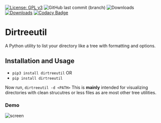 [![License: GPL v3](https://img.shields.io/badge/License-GPLv3-blue.svg)](https://www.gnu.org/licenses/gpl-3.0)
![GitHub last commit (branch)](https://img.shields.io/github/last-commit/arthtyagi/dirutil/master)
![Downloads](https://img.shields.io/pypi/dw/dirtreeutil)
[![Downloads](https://pepy.tech/badge/dirtreeutil)](https://pepy.tech/project/dirtreeutil)
[![Codacy Badge](https://app.codacy.com/project/badge/Grade/2b03e1cc329143ee8467519c93543706)](https://www.codacy.com/manual/arthtyagi/dirtreeutil?utm_source=github.com&amp;utm_medium=referral&amp;utm_content=arthtyagi/dirtreeutil&amp;utm_campaign=Badge_Grade)

# Dirtreeutil

A Python utility to list your directory like a tree with formatting and options.

## Installation and Usage

*   `pip3 install dirtreeutil` OR
*   `pip install dirtreeutil`

Now run, `dirtreeutil -d <PATH>`
This is **mainly** intended for visualizing directories with clean strucutres or less files as are most other tree utilities. 

### Demo

![screen](https://user-images.githubusercontent.com/41021374/85948037-003fa900-b96c-11ea-9813-bc19640aa79c.gif)
